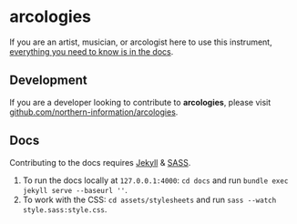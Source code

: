# arcologies

If you are an artist, musician, or arcologist here to use this instrument, [everything you need to know is in the docs](https://northern-information.github.io/arcologies-docs).

## Development

If you are a developer looking to contribute to **arcologies**, please visit [github.com/northern-information/arcologies](https://github.com/northern-information/arcologies).

## Docs

Contributing to the docs requires [Jekyll](https://jekyllrb.com/) & [SASS](https://sass-lang.com/).

1. To run the docs locally at `127.0.0.1:4000`: `cd docs` and run `bundle exec jekyll serve --baseurl ''`.
2. To work with the CSS: `cd assets/stylesheets` and run `sass --watch style.sass:style.css`.

